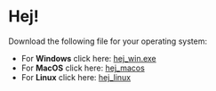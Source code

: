 # Hej!


Download the following file for your operating system:

  * For **Windows** click here: [hej_win.exe](hej_win.exe)
  * For **MacOS** click here: [hej_macos](hej_macos)
  * For **Linux** click here: [hej_linux](hej_linux)


